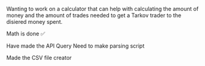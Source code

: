 Wanting to work on a calculator that can help with calculating the amount of money and the amount of trades needed to get a Tarkov trader to the disiered money spent.

Math is done ✅

Have made the API Query 
Need to make parsing script


Made the CSV file creator
